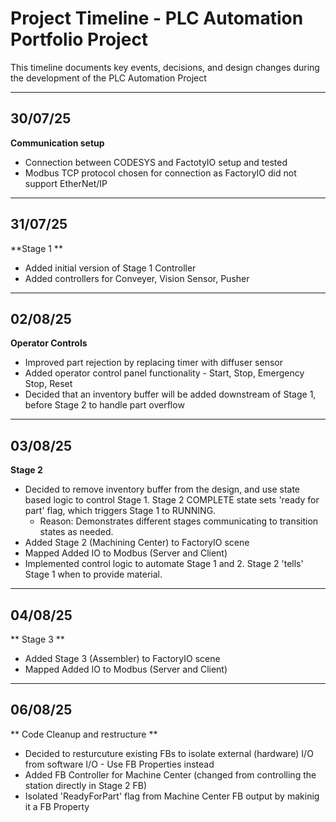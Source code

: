 # Project Timeline - PLC Automation Portfolio Project

This timeline documents key events, decisions, and design changes during the development of the PLC Automation Project

---

## 30/07/25

**Communication setup**

* Connection between CODESYS and FactotyIO setup and tested
* Modbus TCP protocol chosen for connection as FactoryIO did not support EtherNet/IP

---

## 31/07/25

**Stage 1 **

* Added initial version of Stage 1 Controller
* Added controllers for Conveyer, Vision Sensor, Pusher

---

## 02/08/25

**Operator Controls**

* Improved part rejection by replacing timer with diffuser sensor
* Added operator control panel functionality - Start, Stop, Emergency Stop, Reset
* Decided that an inventory buffer will be added downstream of Stage 1, before Stage 2 to handle part overflow

---

## 03/08/25

**Stage 2**

* Decided to remove inventory buffer from the design, and use state based logic to control Stage 1. Stage 2 COMPLETE state sets 'ready for part' flag, which triggers Stage 1 to RUNNING. 
	- Reason: Demonstrates different stages communicating to transition states as needed. 
* Added Stage 2 (Machining Center) to FactoryIO scene
* Mapped Added IO to Modbus (Server and Client)
* Implemented control logic to automate Stage 1 and 2. Stage 2 'tells' Stage 1 when to provide material.

---

## 04/08/25

** Stage 3 **

* Added Stage 3 (Assembler) to FactoryIO scene
* Mapped Added IO to Modbus (Server and Client)

---

## 06/08/25

** Code Cleanup and restructure **

* Decided to resturcuture existing FBs to isolate external (hardware) I/O from software I/O - Use FB Properties instead
* Added FB Controller for Machine Center (changed from controlling the station directly in Stage 2 FB)
* Isolated 'ReadyForPart' flag from Machine Center FB output by makinig it a FB Property
